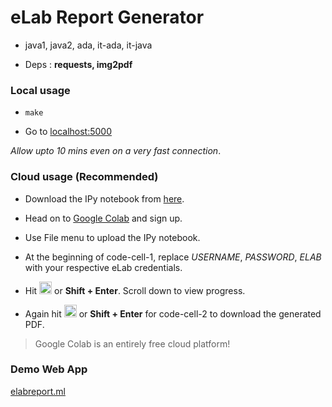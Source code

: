 # eLab Report Generator

- java1, java2, ada, it-ada, it-java

- Deps : __requests, img2pdf__

### Local usage

- ```make```

- Go to [localhost:5000](http://localhost:5000)

_Allow upto 10 mins even on a very fast connection_.

### Cloud usage (Recommended)

- Download the IPy notebook from [here](https://drive.google.com/file/d/1lygxHEzapqqRFKgBxy_gRsjFK2ldGX-B/view?usp=sharing).

- Head on to [Google Colab](https://colab.research.google.com) and sign up.

- Use File menu to upload the IPy notebook.

- At the beginning of code-cell-1, replace *USERNAME*, *PASSWORD*, *ELAB* with your respective eLab credentials.

- Hit <img src="https://image.freepik.com/free-icon/round-play-button_318-121636.jpg" data-canonical-src="https://image.freepik.com/free-icon/round-play-button_318-121636.jpg" width="20" height="20" /> or **Shift + Enter**.
  Scroll down to view progress.
  
- Again hit <img src="https://image.freepik.com/free-icon/round-play-button_318-121636.jpg" data-canonical-src="https://image.freepik.com/free-icon/round-play-button_318-121636.jpg" width="20" height="20" /> or **Shift + Enter** for code-cell-2 to download the generated PDF.

>Google Colab is an entirely free cloud platform!

### Demo Web App

[elabreport.ml](http://elabreport.ml)
